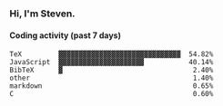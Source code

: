 ### Hi, I'm Steven.

#### Coding activity (past 7 days)
```
TeX         ▓▓▓▓▓▓▓▓▓▓▓▓▓▓▓▓▓▓▓▓▓▓▓▓▓▓▓▓▓▓  54.82%
JavaScript  ▓▓▓▓▓▓▓▓▓▓▓▓▓▓▓▓▓▓▓▓▓           40.14%
BibTeX      ▓                                2.40%
other                                        1.40%
markdown                                     0.65%
C                                            0.60%
```
